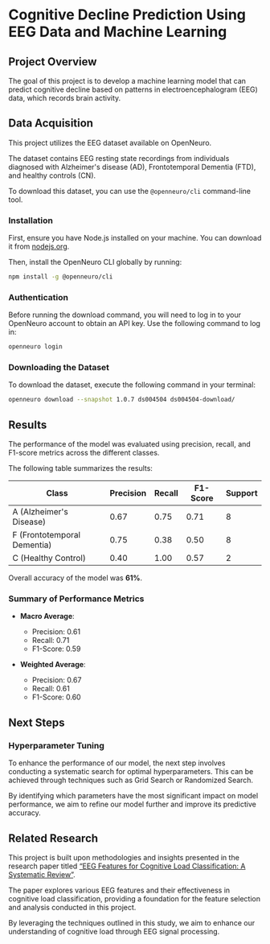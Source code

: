 
# Cognitive Decline Prediction Using EEG Data and Machine Learning

## Project Overview

The goal of this project is to develop a machine learning model that can predict cognitive decline based on patterns in electroencephalogram (EEG) data, which records brain activity. 

## Data Acquisition

This project utilizes the EEG dataset available on OpenNeuro. 

The dataset contains EEG resting state recordings from individuals diagnosed with Alzheimer's disease (AD), Frontotemporal Dementia (FTD), and healthy controls (CN).

To download this dataset, you can use the `@openneuro/cli` command-line tool. 

### Installation
First, ensure you have Node.js installed on your machine. You can download it from [nodejs.org](https://nodejs.org/).

Then, install the OpenNeuro CLI globally by running:
```bash
npm install -g @openneuro/cli
```

### Authentication

Before running the download command, you will need to log in to your OpenNeuro account to obtain an API key. Use the following command to log in:

```bash
openneuro login
```

### Downloading the Dataset 

To download the dataset, execute the following command in your terminal:

```bash
openneuro download --snapshot 1.0.7 ds004504 ds004504-download/
```

## Results

The performance of the model was evaluated using precision, recall, and F1-score metrics across the different classes. 

The following table summarizes the results:

| Class | Precision | Recall | F1-Score | Support |
|-------|-----------|--------|----------|--------|
| A (Alzheimer's Disease) | 0.67      | 0.75   | 0.71     | 8      |
| F (Frontotemporal Dementia) | 0.75      | 0.38   | 0.50     | 8      |
| C (Healthy Control) | 0.40      | 1.00   | 0.57     | 2      |

Overall accuracy of the model was **61%**. 

### Summary of Performance Metrics
- **Macro Average**:
  - Precision: 0.61
  - Recall: 0.71
  - F1-Score: 0.59

- **Weighted Average**:
  - Precision: 0.67
  - Recall: 0.61
  - F1-Score: 0.60

## Next Steps

### Hyperparameter Tuning

To enhance the performance of our model, the next step involves conducting a systematic search for optimal hyperparameters. This can be achieved through techniques such as Grid Search or Randomized Search. 

By identifying which parameters have the most significant impact on model performance, we aim to refine our model further and improve its predictive accuracy.

## Related Research

This project is built upon methodologies and insights presented in the research paper titled [“EEG Features for Cognitive Load Classification: A Systematic Review”](https://www.mdpi.com/2306-5729/8/6/95). 

The paper explores various EEG features and their effectiveness in cognitive load classification, providing a foundation for the feature selection and analysis conducted in this project. 

By leveraging the techniques outlined in this study, we aim to enhance our understanding of cognitive load through EEG signal processing.








